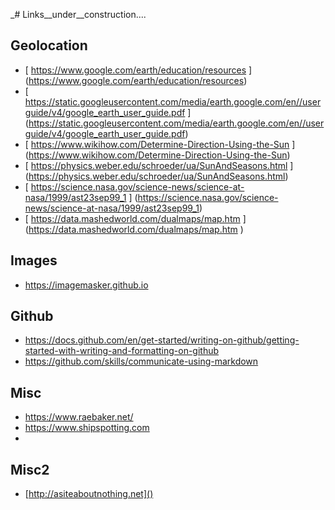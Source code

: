 _# Links__under__construction.... 

## Geolocation

* [ https://www.google.com/earth/education/resources ]
   (https://www.google.com/earth/education/resources)
* [ https://static.googleusercontent.com/media/earth.google.com/en//userguide/v4/google_earth_user_guide.pdf ]
   (https://static.googleusercontent.com/media/earth.google.com/en//userguide/v4/google_earth_user_guide.pdf)
* [ https://www.wikihow.com/Determine-Direction-Using-the-Sun ]
   (https://www.wikihow.com/Determine-Direction-Using-the-Sun)
* [ https://physics.weber.edu/schroeder/ua/SunAndSeasons.html ]
   (https://physics.weber.edu/schroeder/ua/SunAndSeasons.html)
* [ https://science.nasa.gov/science-news/science-at-nasa/1999/ast23sep99_1 ]
    (https://science.nasa.gov/science-news/science-at-nasa/1999/ast23sep99_1)
* [ https://data.mashedworld.com/dualmaps/map.htm ]
    (https://data.mashedworld.com/dualmaps/map.htm )

## Images

* [ https://imagemasker.github.io ]( https://imagemasker.github.io )
  
## Github

* [ https://docs.github.com/en/get-started/writing-on-github/getting-started-with-writing-and-formatting-on-github ]()
* [ https://github.com/skills/communicate-using-markdown ]()
  
<!-- ## == Misc == -->
## Misc 

* [ https://www.raebaker.net/ ]()
* [ https://www.shipspotting.com ]()
* 
## Misc2

* [http://asiteaboutnothing.net]()
